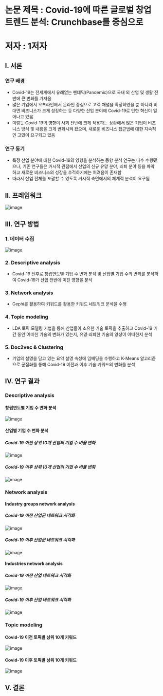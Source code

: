 # 논문 제목 : Covid-19에 따른 글로벌 창업 트렌드 분석: Crunchbase를 중심으로
# 저자 : 1저자

## Ⅰ. 서론

### 연구 배경
* Covid-19는 전세계에서 유례없는 팬데믹(Pandemic)으로 국내 외 산업 및 생활 전반에 큰 변화를 가져옴
* 많은 기업에서 오프라인에서 온라인 중심으로 고객 채널을 확장하였을 뿐 아니라 비대면 비즈니스가 크게 성장하는 등 다양한 산업 분야에 Covid-19로 인한 혁신이 일어나고 있음
* 이렇듯 Covid-19의 영향이 사회 전반에 크게 작용하는 상황에서 많은 기업이 비즈니스 방식 및 내용을 크게 변화시켜 왔으며, 새로운 비즈니스 접근법에 대한 지속적인 고민이 요구되고 있음

### 연구 동기
* 특정 산업 분야에 대한 Covid-19의 영향을 분석하는 동향 분석 연구는 다수 수행됐으나, 기존 연구들은 거시적 관점에서 산업의 신규 유망 분야, 쇠퇴 분야 등을 파악하고 새로운 비즈니스의 성장을 추적하기에는 어려움이 존재함
* 따라서 산업 전체를 포괄할 수 있도록 거시적 측면에서의 체계적 분석이 요구됨

## Ⅱ. 프레임워크

![image](https://github.com/shinho123/1st-Author-Journal-KCI-Asia-Pacific-Journal-of-Business-Venturing-and-Entrepreneurship/assets/105840783/6c1191bf-20b8-432b-b2d6-5e35b2c6636f)

## Ⅲ. 연구 방법

### 1. 데이터 수집

![image](https://github.com/shinho123/1st-Author-Journal-KCI-Asia-Pacific-Journal-of-Business-Venturing-and-Entrepreneurship/assets/105840783/b82ad52c-f468-4282-ad66-08e06bedc4a9)

### 2. Descriptive analysis
* Covid-19 전후로 창립연도별 기업 수 변화 분석 및 산업별 기업 수의 변화를 분석하여 Covid-19가 산업 전반에 미친 영향을 분석
  
### 3. Network analysis
* Gephi를 활용하여 키워드를 활용한 키워드 네트워크 분석을 수행

### 4. Topic modeling
* LDA 토픽 모델링 기법을 통해 산업들이 소유한 기술 토픽을 추출하고 Covid-19 기간 동안 어떠한 기술의 변화가 있는지, 유망·쇠퇴한 기술의 양상이 어떠한지 분석
  
### 5. Doc2vec & Clustering
* 기업의 설명을 담고 있는 요약 설명 속성에 임베딩을 수행하고 K-Means 알고리즘으로 군집화를 통해 Covid-19 이전과 이후 기술 키워드의 변화를 분석

## Ⅳ. 연구 결과

### Descriptive analysis

#### 창립연도별 기업 수 변화 분석

![image](https://github.com/shinho123/1st-Author-Journal-KCI-Asia-Pacific-Journal-of-Business-Venturing-and-Entrepreneurship/assets/105840783/26decd08-2f30-462f-bc9b-fe8af2b1395c)

#### 산업별 기업 수 변화 분석

##### Covid-19 이전 상위 10개 산업의 기업 수 비율 변화
![image](https://github.com/shinho123/1st-Author-Journal-KCI-Asia-Pacific-Journal-of-Business-Venturing-and-Entrepreneurship/assets/105840783/90af1f24-a82b-4c68-bcc7-88c01e8c1ad8)

##### Covid-19 이후 상위 10개 산업의 기업 수 비율 변화
![image](https://github.com/shinho123/1st-Author-Journal-KCI-Asia-Pacific-Journal-of-Business-Venturing-and-Entrepreneurship/assets/105840783/feac1a5e-a0b2-4ae5-805c-dd4a66abfacd)

### Network analysis

#### Industry groups network analysis

##### Covid-19 이전 산업군 네트워크 시각화
![image](https://github.com/shinho123/1st-Author-Journal-KCI-Asia-Pacific-Journal-of-Business-Venturing-and-Entrepreneurship/assets/105840783/a4e939db-fd95-4e3e-a749-ea730747eaff)

##### Covid-19 이후 산업군 네트워크 시각화
![image](https://github.com/shinho123/1st-Author-Journal-KCI-Asia-Pacific-Journal-of-Business-Venturing-and-Entrepreneurship/assets/105840783/51b037c0-82c8-489d-b73a-5b7e20affa2b)

#### Industries network analysis

##### Covid-19 이전 산업 네트워크 시각화
![image](https://github.com/shinho123/1st-Author-Journal-KCI-Asia-Pacific-Journal-of-Business-Venturing-and-Entrepreneurship/assets/105840783/bd626fe3-fa0b-4936-b521-bb9b84ddcfe2)

##### Covid-19 이후 산업 네트워크 시각화
![image](https://github.com/shinho123/1st-Author-Journal-KCI-Asia-Pacific-Journal-of-Business-Venturing-and-Entrepreneurship/assets/105840783/6af3db76-72fd-4918-9049-13e5b36785bc)

### Topic modeling
#### Covid-19 이전 토픽별 상위 10개 키워드
![image](https://github.com/shinho123/1st-Author-Journal-KCI-Asia-Pacific-Journal-of-Business-Venturing-and-Entrepreneurship/assets/105840783/832eed5f-5465-4023-a2dc-277551c77b0e)

#### Covid-19 이후 토픽별 상위 10개 키워드
![image](https://github.com/shinho123/1st-Author-Journal-KCI-Asia-Pacific-Journal-of-Business-Venturing-and-Entrepreneurship/assets/105840783/1d8e3a1a-7525-4c92-93d3-bf26b6f546b8)





## Ⅴ. 결론
